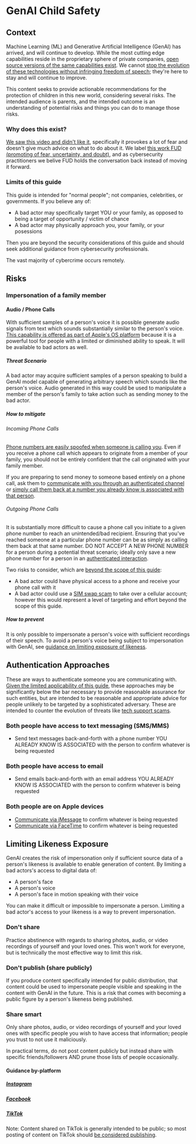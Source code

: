 # GenAI Child Safety

## Context
Machine Learning (ML) and Generative Artificial Intelligence (GenAI) has arrived, and will continue to develop. While the most cutting edge capabilities reside in the proprietary sphere of private companies, [open source versions of the same capabilities exist](https://huggingface.co/). We cannot [stop the evolution of these technologies without infringing freedom of speech](https://www.eff.org/press/archives/2003/08/25); they're here to stay and will continue to improve. 

This content seeks to provide actionable recommendations for the protection of children in this new world, considering several risks. The intended audience is parents, and the intended outcome is an understanding of potential risks and things you can do to manage those risks.

### Why does this exist?
[We saw this video and didn't like it](https://www.linkedin.com/posts/thecisolife_thepowerofai-privacy-cybersecurity-activity-7126190147158601729-RskX/?utm_source=share&utm_medium=member_ios), specifically it provokes a lot of fear and doesn't give much advice on what to do about it. We label [this work FUD (promoting of fear, uncertainty, and doubt)](https://www.microsoft.com/en-us/research/wp-content/uploads/2016/02/FUD_APleaForIntolerance.pdf), and as cybersecurity practitioners we belive FUD holds the conversation back instead of moving it forward.

### Limits of this guide
This guide is intended for "normal people"; not companies, celebrities, or governments.
If you believe any of:
* A bad actor may specifically target YOU or your family, as opposed to being a target of opportunity / victim of chance
* A bad actor may physically approach you, your family, or your posessions

Then you are beyond the security considerations of this guide and should seek additional guidance from cybersecurity professionals.

The vast majority of cybercrime occurs remotely.

## Risks
### Impersonation of a family member
#### Audio / Phone Calls
With sufficient samples of a person's voice it is possible generate audio signals from text which sounds substantially similar to the person's voice. [This capability is offered as part of Apple's OS platform](https://support.apple.com/en-us/HT213878) because it is a powerful tool for people with a limited or diminished ability to speak. It will be available to bad actors as well.

##### Threat Scenario
A bad actor may acquire sufficient samples of a person speaking to build a GenAI model capable of generating arbitrary speech which sounds like the person's voice. Audio generated in this way could be used to manipulate a member of the person's family to take action such as sending money to the bad actor.

##### How to mitigate
###### Incoming Phone Calls
[Phone numbers are easily spoofed when someone is calling you](https://www.fcc.gov/spoofing). Even if you receive a phone call which appears to originate from a member of your family, you should not be entirely confident that the call originated with your family member.

If you are preparing to send money to someone based entirely on a phone call, ask them to [communicate with you through an authenticated channel](#authentication-approaches) or [simply call them back at a number you already know is associated with that person](#outgoing-phone-calls).

###### Outgoing Phone Calls
It is substantially more difficult to cause a phone call you initiate to a given phone number to reach an unintended/bad recipient. Ensuring that you've reached someone at a particular phone number can be as simply as calling them back at that same number. DO NOT ACCEPT A NEW PHONE NUMBER for a person during a potential threat scenario; ideally only save a new phone number for a person in an [authenticated interaction](#authentication-approaches).

Two risks to consider, which are [beyond the scope of this guide](#limits-of-this-guide):
* A bad actor could have physical access to a phone and receive your phone call with it
* A bad actor could use a [SIM swap scam](https://en.wikipedia.org/wiki/SIM_swap_scam) to take over a cellular account; however this would represent a level of targeting and effort beyond the scope of this guide.

##### How to prevent
It is only possible to impersonate a person's voice with sufficient recordings of their speech. To avoid a person's voice being subject to impersonation with GenAI, see [guidance on limiting exposure of likeness](#limiting-likeness-exposure).


## Authentication Approaches
These are ways to authenticate someone you are communicating with. [Given the limited applicability of this guide](#limits-of-this-guide), these approaches may be significantly below the bar necessary to provide reasonable assurance for such entities, but are intended to be reasonable and appropriate advice for people unlikely to be targeted by a sophisticated adversary. These are intended to counter the evolution of threats like [tech support scams](https://consumer.ftc.gov/articles/how-spot-avoid-and-report-tech-support-scams).

### Both people have access to text messaging (SMS/MMS)
* Send text messages back-and-forth with a phone number YOU ALREADY KNOW IS ASSOCIATED with the person to confirm whatever is being requested

### Both people have access to email
* Send emails back-and-forth with an email address YOU ALREADY KNOW IS ASSOCIATED with the person to confirm whatever is being requested

### Both people are on Apple devices
* [Communicate via iMessage](apple.md#imessage) to confirm whatever is being requested
* [Communicate via FaceTime](facetime.md#imessage) to confirm whatever is being requested

## Limiting Likeness Exposure
GenAI creates the risk of impersonation only if sufficient source data of a person's likeness is available to enable generation of content. By limiting a bad actors's access to digital data of:
* A person's face
* A person's voice
* A person's face in motion speaking with their voice

You can make it difficult or impossible to impersonate a person. Limiting a bad actor's access to your likeness is a way to prevent impersonation.

### Don't share
Practice abstinence with regards to sharing photos, audio, or video recordings of yourself and your loved ones. This won't work for everyone, but is technically the most effective way to limit this risk.

### Don't publish (share publicly)
If you produce content specifically intended for public distribution, that content could be used to impersonate people visible and speaking in the content with GenAI in the future. This is a risk that comes with becoming a public figure by a person's likeness being published.

### Share smart
Only share photos, audio, or video recordings of yourself and your loved ones with specific people you wish to have access that information; people you trust to not use it maliciously.

In practical terms, do not post content publicly but instead share with specific friends/followers AND prune those lists of people occasionally.

#### Guidance by-platform
##### [Instagram](https://www.consumerreports.org/electronics-computers/privacy/instagram-privacy-settings-a3036233134/#:~:text=Don't%20let%20Strangers%20See%20Your%20Posts)
##### [Facebook](https://www.consumerreports.org/electronics-computers/privacy/facebook-privacy-settings-a1775535782/#limit-who-sees-your-photos-and-posts)
##### [TikTok](https://www.consumerreports.org/electronics/privacy/how-to-use-tiktok-privacy-settings-a8690365773/)
Note: Content shared on TikTok is generally intended to be public; so most posting of content on TikTok should [be considered publishing](#dont-publish-share-publicly).